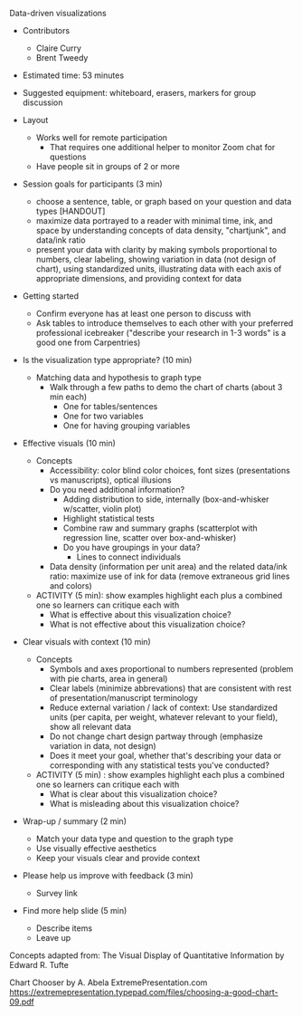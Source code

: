 Data-driven visualizations

- Contributors
	- Claire Curry
	- Brent Tweedy
	
- Estimated time: 53 minutes
- Suggested equipment: whiteboard, erasers, markers for group discussion
- Layout
    - Works well for remote participation
        - That requires one additional helper to monitor Zoom chat for questions
    - Have people sit in groups of 2 or more

- Session goals for participants (3 min)
	- choose a sentence, table, or graph based on your question and data types [HANDOUT]
	- maximize data portrayed to a reader with minimal time, ink, and space by understanding concepts of data density, "chartjunk", and data/ink ratio
	- present your data with clarity by making symbols proportional to numbers, clear labeling, showing variation in data (not design of chart), using standardized units, illustrating data with each axis of appropriate dimensions, and providing context for data

- Getting started
    - Confirm everyone has at least one person to discuss with
    - Ask tables to introduce themselves to each other with your preferred professional icebreaker ("describe your research in 1-3 words" is a good one from Carpentries)

- Is the visualization type appropriate? (10 min)
	- Matching data and hypothesis to graph type
		- Walk through a few paths to demo the chart of charts (about 3 min each)
			- One for tables/sentences
			- One for two variables
			- One for having grouping variables

- Effective visuals (10 min)
	- Concepts
		- Accessibility: color blind color choices, font sizes (presentations vs manuscripts), optical illusions
		- Do you need additional information?
			- Adding distribution to side, internally (box-and-whisker w/scatter, violin plot)
			- Highlight statistical tests
			- Combine raw and summary graphs (scatterplot with regression line, scatter over box-and-whisker)
			- Do you have groupings in your data?
				- Lines to connect individuals
		- Data density (information per unit area) and the related data/ink ratio: maximize use of ink for data (remove extraneous grid lines and colors)
	- ACTIVITY (5 min): show examples highlight each plus a combined one so learners can critique each with
		- What is effective about this visualization choice?
		- What is not effective about this visualization choice?
- Clear visuals with context (10 min)
	- Concepts
		- Symbols and axes proportional to numbers represented (problem with pie charts, area in general)
		- Clear labels (minimize abbrevations) that are consistent with rest of presentation/manuscript terminology 
		- Reduce external variation / lack of context: Use standardized units (per capita, per weight, whatever relevant to your field), show all relevant data
		- Do not change chart design partway through (emphasize variation in data, not design)
		- Does it meet your goal, whether that's describing your data or corresponding with any statistical tests you've conducted?
	- ACTIVITY  (5 min) : show examples highlight each plus a combined one so learners can critique each with
		- What is clear about this visualization choice?
		- What is misleading about this visualization choice?

- Wrap-up / summary (2 min)
	- Match your data type and question to the graph type
	- Use visually effective aesthetics
	- Keep your visuals clear and provide context

- Please help us improve with feedback (3 min)
	- Survey link

- Find more help slide (5 min)
	- Describe items
	- Leave up

Concepts adapted from:
The Visual Display of Quantitative Information by Edward R. Tufte

Chart Chooser by A. Abela ExtremePresentation.com https://extremepresentation.typepad.com/files/choosing-a-good-chart-09.pdf